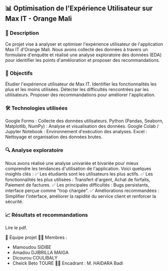 ## 📊 Optimisation de l'Expérience Utilisateur sur Max IT - Orange Mali

### 📌 Description
Ce projet vise à analyser et optimiser l'expérience utilisateur de l'application Max IT d'Orange Mali. Nous avons collecté des données à travers un formulaire d'enquête et réalisé une analyse exploratoire des données (EDA) pour identifier les points d'amélioration et proposer des recommandations.

### 🎯 Objectifs
Étudier l'expérience utilisateur de Max IT.
Identifier les fonctionnalités les plus et les moins utilisées.
Détecter les difficultés rencontrées par les utilisateurs.
Proposer des recommandations pour améliorer l'application.

### 🛠️ Technologies utilisées
Google Forms : Collecte des données utilisateurs.
Python (Pandas, Seaborn, Matplotlib, NumPy) : Analyse et visualisation des données.
Google Colab / Jupyter Notebook : Environnement d'exécution des analyses.
Excel : Nettoyage et organisation des données brutes.

### 🔍 Analyse exploratoire
Nous avons réalisé une analyse univariée et bivariée pour mieux comprendre les tendances d'utilisation de l'application. Voici quelques insights clés :
✅ Les étudiants sont les utilisateurs les plus actifs.
✅ Les fonctionnalités les plus utilisées : Transfert d'argent, Achat de forfaits, Paiement de factures.
✅ Les principales difficultés : Bugs persistants, interface perçue comme "trop chargée".
✅ Améliorations recommandées : Simplifier l'interface, améliorer la rapidité du service client et renforcer la sécurité.

### 📈 Résultats et recommandations
Lire le pdf.

📢 Équipe projet
👨‍💻 Membres :
  - Mamoudou SIDIBE
  - Amadou DJIBRILLA MAIGA
  - Dicourou COULIBALY
  - Cheick Beto TOURE
👨‍🏫 Encadrant : M. HAIDARA Badi
